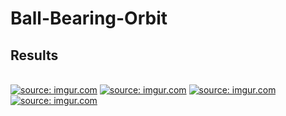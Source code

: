 # Ball-Bearing-Orbit
## Results
<br>
<a href="https://imgur.com/dOlJ8U5"><img src="https://i.imgur.com/dOlJ8U5.png" title="source: imgur.com" /></a>
<a href="https://imgur.com/l8HrwgA"><img src="https://i.imgur.com/l8HrwgA.png" title="source: imgur.com" /></a>
<a href="https://imgur.com/V3lPVy8"><img src="https://i.imgur.com/V3lPVy8.png" title="source: imgur.com" /></a>
<a href="https://imgur.com/rHYJL5T"><img src="https://i.imgur.com/rHYJL5T.png" title="source: imgur.com" /></a>
